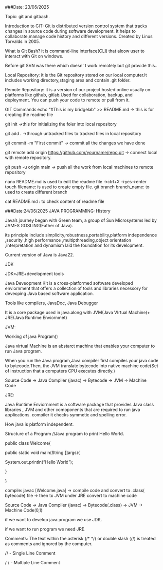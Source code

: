 ###Date: 23/06/2025

Topic: git and gitbash.

Introduction to GIT: Git is distributed version control system that tracks changes in source code during software development. It helps to collaborate,manage code history and different versions. Created by Linus Torvalds in 2005.

What is Git Bash? it is command-line interface(CLI) that aloow user to interact with Git on windows.

Before git SVN was there which doesn' t work remotely but git provide this..

Local Repository: it is the Git repository stored on our local computer.It includes working directory,staging area and contain .git folder.

Remote Repository: it is a version of our project hosted online usually on platforms like github, gitlab.Used for collaboration, backup, and deployment. You can push your code to remote or pull from it.

GIT Commands echo "#This is my bridgelab" >> README.md -> this is for creating the readme file

git init ->this for initializing the foler into local repository

git add . ->through untracked files to tracked files in local repository

git commit -m "First commit" -> commit all the changes we have done

git remote add origin https://github.com/yourname/repo.git -> connect local with remote repository.

git push -u origin main -> push all the work from local machines to remote repository

nano README.md is used to edit the readme file ->ctrl+X ->yes->enter touch filename: is used to create empty file. git branch branch_name: to used to create different branch

cat README.md : to check content of readme file

###Date:24/06/2025 JAVA PROGRAMMING: History

Java’s journey began with Green team, a group of Sun Microsystems led by JAMES GOSLING(Father of Java).

its principle include simplicity,robustness,portability,platform independence ,security ,high performance ,multipthreading,object orientation ,interpretation and dynamism laid the foundation for its development.

Current version of Java is Java22.

JDK

JDK=JRE+development tools

Java Deveopment Kit is a cross-platformed software developed enviornment that offers a collection of tools and libraries necessory for deveoping Java based software application.

Tools like compilers, JavaDoc, Java Debugger

It is a core package used in java.along with JVM(Java VIrtual Machine)+ JRE(Java Runtime Enviornmet)

JVM:

Working of java Program()

Java virtual Machine is an abstarct machine that enables your computer to run Java program.

When you run the Java program,Java compiler first compiles your java code to bytecode.Then, the JVM translate bytecode into native machine code(Set of instruction that a computers CPU executes directly.)

Source Code → Java Compiler (javac) → Bytecode → JVM → Machine Code

JRE:

Java Runtime Enviornment is a software package that provides Java class libraries , JVM and other comoponents that are required to run java applications. compiler it checks symmetic and spelling error.

How java is platform independent.

Structure of a Program
//Java program to print Hello World.

public class Welcome{

public static void main(String []args){

System.out.println(”Hello World”);

}

}

compile: javac [Welcome.java] → compile code and convert to .class( bytecode) file → then to JVM under JRE convert to machine code

Source Code → Java Compiler (javac) → Bytecode(.class) → JVM → Machine Code(0,1)

if we want to develop java program we use JDK.

if we want to run program we need JRE.

Comments:
The text within the asterisk (/* */) or double slash (//) is treated as comments and ignored by the computer.

// - Single Line Comment

/ / - Multiple Line Comment
